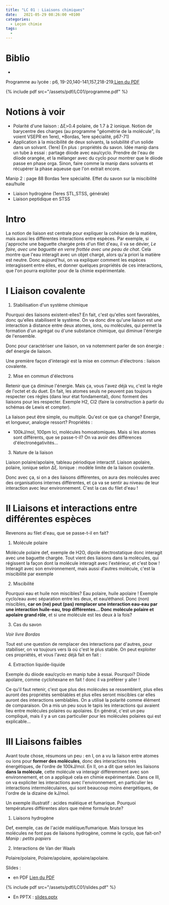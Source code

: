 ```yaml
---
title: "LC 01 : Liaisons chimiques"
date:   2021-05-29 08:26:00 +0100
categories:
  - Leçon chimie
tags:
  - 
---
```

# Biblio
- 

Programme au lycée : p6, 19-20,140-141,157,218-219,[Lien du PDF](/assets/pdf/LC01/programme.pdf)

{% include pdf src="/assets/pdf/LC01/programme.pdf" %}
# Notions à voir
- Polarité d'une liaison : &Delta;&xi;>0.4 polaire, de  1.7 à 2 ionique. Notion de barycentre des charges (au programme "géométrie de la molécule", ils voient VSEPR en 1ere), *Bordas, 1ere spécialité, p67-71)
- Application à la miscibilité de deux solvants, la solubilité d'un solide dans un solvant. (1ere) En plus : propriétés du savon. Idée manip dans un tube à essai : partage diiode avec eau/cyclo. Prendre de l'eau de diiode orangée, et la mélanger avec du cyclo pour montrer que le diiode passe en phase orga. Sinon, faire comme la manip dans solvants et récupérer la phase aqueuse que l'on extrait encore.

Manip 2 : page 88 Bordas 1ere spécialité. Effet du savon sur la miscibilité eau/huile
- Liaison hydrogène (1eres STL,STSS, générale)
- Liaison peptidique en STSS

# Intro
La notion de liaison est centrale pour expliquer la cohésion de la matière, mais aussi les différentes interactions entre espèces. Par exemple, si j'approche une baguette chargée près d'un filet d'eau, il va se dévier, *Le faire, avec une baguette en verre frottée avec une peau de chat*. Cela montre que l'eau interagit avec un objet chargé, alors qu'a priori la matière est neutre. Donc aujourd'hui, on va expliquer comment les espèces interagissent entre elles, et donner quelques propriétés de ces interactions, que l'on pourra exploiter pour de la chimie expérimentale.

# I Liaison covalente
1) Stabilisation d'un système chimique

Pourquoi des liaisons existent-elles? En fait, c'est qu'elles sont favorables, donc qu'elles stabilisent le système. On va donc dire qu'une liaison est une interaction à distance entre deux atomes, ions, ou molécules, qui permet la formation d'un agrégat ou d'une substance chimique, qui diminue l'énergie de l'ensemble.

Donc pour caractériser une liaison, on va notemment parler de son énergie : def énergie de liaison.

Une première façon d'interagir est la mise en commun d'électrons : liaison covalente.

2) Mise en commun d'électrons

Retenir que ça diminue l'énergie. Mais ça, vous l'avez déjà vu, c'est la règle de l'octet et du duet. En fait, les atomes seuls ne peuvent pas toujours respecter ces règles (dans leur état fondamental), donc forment des liaisons pour les respecter. Exemple H2, Cl2 (faire la construction à partir du schémas de Lewis et compter).

La liaison peut être simple, ou multiple. Qu'est ce que ça change? Energie, et longueur, analogie ressort?
Propriétés : 
- 100kJ/mol, 100pm
Ici, molécules homoatomiques. Mais si les atomes sont différents, que se passe-t-il? On va avoir des différences d'électronégativités...

3) Nature de la liaison

Liaison polaire/apolaire, tableau périodique interactif. Liaison apolaire, polaire, ionique selon &Delta;&xi;. Ionique : modèle limite de la liaison covalente.

Donc avec ça, si on a des liaisons différentes, on aura des molécules avec des organisations internes différentes, et ça va se sentir au niveau de leur interaction avec leur environnement. C'est la cas du filet d'eau !

# II Liaisons et interactions entre différentes espèces
Revenons au filet d'eau, que se passe-t-il en fait?

1) Molécule polaire

Molécule polaire def, exemple de H2O, dipole électrostatique donc interagit avec une baguette chargée. Tout vient des liaisons dans la molécules, qui régissent la façon dont la molécule interagit avec l'extérieur, et c'est bow ! Interagit avec son environnement, mais aussi d'autres molécule, c'est la miscibilité par exemple

2) Miscibilité

Pourquoi eau et huile non miscibles? Eau polaire, huile apolaire ! Exemple cyclo/eau avec séparation entre les deux, et eau/éthanol. Donc (non) miscibles, **car on (ne) peut (pas) remplacer une interaction eau-eau par une interaction huile-eau, trop différentes... Donc molécule polaire et apolaire grand rôle**, et si une molécule est les deux à la fois?

3) Cas du savon

*Voir livre Bordas*

Tout est une question de remplacer des interactions par d'autres, pour stabiliser, on va toujours vers là où c'est le plus stable. On peut exploiter ces propriétés, et vous l'avez déjà fait en fait : 

4) Extraction liquide-liquide

Exemple du diiode eau/cyclo en manip tube à essai. Pourquoi? Diiode apolaire, comme cyclohexane en fait ! donc il va préférer y aller !

Ce qu'il faut retenir, c'est que plus des molécules se ressemblent, plus elles auront des propriétés semblables et plus elles seront miscibles car elles auront des interactions semblables. On a utilisé la polarité comme élément de comparaison. On a mis un peu sous le tapis les interactions qui avaient lieu entre molécules polaires ou apolaires. En général, c'est un peu compliqué, mais il y a un cas particulier pour les molécules polaires qui est explicable...

# III Liaisons faibles
Avant toute chose, résumons un peu : en I, on a vu la liaison entre atomes ou ions pour **former des molécules**, donc des interactions très énergétiques, de l'ordre de 100kJ/mol. En II, on a dit que selon les liaisons **dans la molécule**, cette molécule va interagir différemment avec son environnement, et on a appliqué cela en chimie expérimentale. Dans ce III, on va expliciter les interactions avec l'environnement, en particulier les interactions intermoléculaires, qui sont beaucoup moins énergétiques, de l'ordre de la dizaine de kJ/mol.

Un exemple illustratif : acides maléique et fumarique. Pourquoi températures différentes alors que même formule brute?

1) Liaisons hydrogène

Def, exemple, cas de l'acide maléïque/fumarique. Mais lorsque les molécules ne font pas de liaisons hydrogène, comme le cyclo, que fait-on? *Manip : petits papiers*

2) Interactions de Van der Waals

Polaire/polaire, Polaire/apolaire, apolaire/apolaire. 


Slides : 
- en PDF [Lien du PDF](/assets/pdf/LC01/slides.pdf)

{% include pdf src="/assets/pdf/LC01/slides.pdf" %}

- En PPTX : [slides.pptx](https://github.com/aure00/aure00.github.io/files/6569332/slides.pptx)
